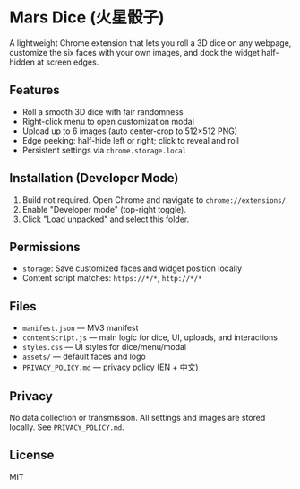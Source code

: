 # Mars Dice (火星骰子)

A lightweight Chrome extension that lets you roll a 3D dice on any webpage, customize the six faces with your own images, and dock the widget half-hidden at screen edges.

## Features
- Roll a smooth 3D dice with fair randomness
- Right-click menu to open customization modal
- Upload up to 6 images (auto center-crop to 512×512 PNG)
- Edge peeking: half-hide left or right; click to reveal and roll
- Persistent settings via `chrome.storage.local`

## Installation (Developer Mode)
1. Build not required. Open Chrome and navigate to `chrome://extensions/`.
2. Enable "Developer mode" (top-right toggle).
3. Click "Load unpacked" and select this folder.

## Permissions
- `storage`: Save customized faces and widget position locally
- Content script matches: `https://*/*`, `http://*/*`

## Files
- `manifest.json` — MV3 manifest
- `contentScript.js` — main logic for dice, UI, uploads, and interactions
- `styles.css` — UI styles for dice/menu/modal
- `assets/` — default faces and logo
- `PRIVACY_POLICY.md` — privacy policy (EN + 中文)

## Privacy
No data collection or transmission. All settings and images are stored locally. See `PRIVACY_POLICY.md`.

## License
MIT
